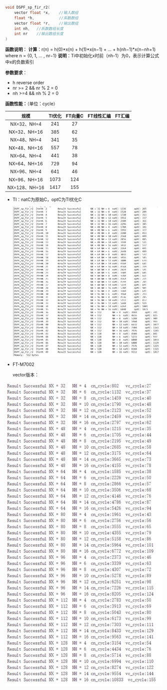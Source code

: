```c
void DSPF_sp_fir_r2(
    vector float *x,   	//输入数组
    float *h,    	    //系数数组
    vector float *r,    //输出数组
    int nh,   //系数数组长度                
    int nr    //输出数组长度           
)
```
**函数说明**：
**计算**：r(n) = h(0)*x(n) + h(1)*x(n−1) + ... + h(nh−1)*x(n−nh+1)   where n = {0, 1, ... , nr−1}
**说明**：Ti中初始化x时前（nh-1）为0，表示计算公式中x的负数索引

**参数要求**：

 * h reverse order  
 * nr >= 2 && nr % 2 = 0
 * nh >=4 && nh % 2 = 0

**函数性能：**（单位：cycle）

|     规模      | TI优化 | FT向量C | FT线性汇编 | FT汇编 |
| :-----------: | :----: | :-----: | :--------: | :----: |
|  NX=32、NH=4  |  241   |   27    |            |        |
| NX=32、NH=16  |  385   |   62    |            |        |
|  NX=48、NH=4  |  341   |   35    |            |        |
| NX=48、NH=16  |  557   |   78    |            |        |
|  NX=64、NH=4  |  441   |   38    |            |        |
| NX=64、NH=16  |  729   |   94    |            |        |
|  NX=96、NH=4  |  641   |   46    |            |        |
| NX=96、NH=16  |  1073  |   124   |            |        |
| NX=128、NH=16 |  1417  |   155   |            |        |

* TI：natC为原始C，optC为TI优化C 

  <img src = "./image/TI_1.png"/>

* FT-M7002

  vector版本：

<img src = "./image/FT-m7002_vc.png"/>